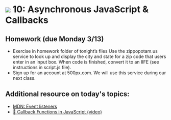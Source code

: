 # ![](https://ga-dash.s3.amazonaws.com/production/assets/logo-9f88ae6c9c3871690e33280fcf557f33.png) 10: Asynchronous JavaScript & Callbacks

## Homework (due Monday 3/13)

- Exercise in homework folder of tonight’s files
    Use the zippopotam.us service to look up and display the city and state for a zip code that users enter in an input box. When code is finished, convert it to an IIFE (see instructions in script.js file).
- Sign up for an account at 500px.com. We will use this service during our next class.

## Additional resource on today's topics:

- [MDN: Event listeners](https://developer.mozilla.org/en-US/docs/Web/API/EventTarget/addEventListener)
- [&#127909; Callback Functions in JavaScript (video)](https://www.youtube.com/watch?v=GxyFlXbhdsY)
